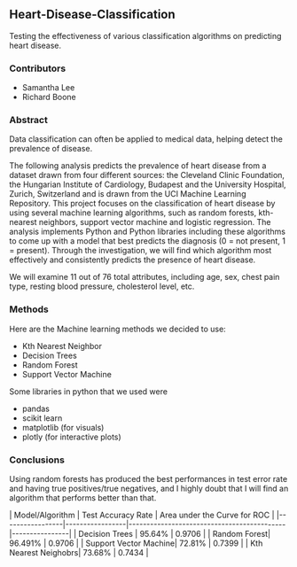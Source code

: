 ## Heart-Disease-Classification
Testing the effectiveness of various classification algorithms on predicting heart disease.

### Contributors
+ Samantha Lee
+ Richard Boone

### Abstract
Data classification can often be applied to medical data, helping detect the prevalence of disease.

The following analysis predicts the prevalence of heart disease from a dataset drawn from four different sources: the Cleveland Clinic Foundation, the Hungarian Institute of Cardiology, Budapest and the University Hospital, Zurich, Switzerland and is drawn from the UCI Machine Learning Repository. This project focuses on the classification of heart disease by using several machine learning algorithms, such as random forests, kth-nearest neighbors, support vector machine and logistic regression. The analysis implements Python and Python libraries including these algorithms to come up with a model that best predicts the diagnosis (0 = not present, 1 = present). Through the investigation, we will find which algorithm most effectively and consistently predicts the presence of heart disease.

We will examine 11 out of 76 total attributes, including age, sex, chest pain type, resting blood pressure, cholesterol level, etc.

### Methods
Here are the Machine learning methods we decided to use:
+ Kth Nearest Neighbor
+ Decision Trees
+ Random Forest
+ Support Vector Machine 

Some libraries in python that we used were 
+ pandas
+ scikit learn
+ matplotlib (for visuals)
+ plotly (for interactive plots)

### Conclusions
Using random forests has produced the best performances in test error rate and having true positives/true negatives, and I highly doubt that I will find an algorithm that performs better than that. 

| Model/Algorithm | Test Accuracy Rate | Area under the Curve for ROC |
|-----------------|-----------------|--------------------------------------------|----------------|
| Decision Trees | 95.64% | 0.9706 | 
| Random Forest| 96.491% | 0.9706 | 
| Support Vector Machine| 72.81% | 0.7399 | 
| Kth Nearest Neighobrs| 73.68% | 0.7434 | 